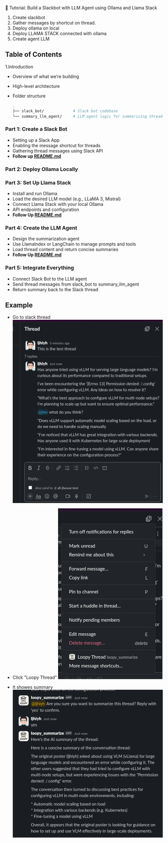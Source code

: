 📘 Tutorial: Build a Slackbot with LLM Agent using Ollama and Llama Stack

1. Create slackbot
  1. Gather messages by shortcut on thread.
2. Deploy ollama on local
3. Deploy LLAMA STACK connected with ollama
4. Create agent LLM



## Table of Contents

1.Introduction

- Overview of what we’re building
- High-level architecture
- Folder structure

  ```bash
  .
  ├── slack_bot/             # Slack bot codebase
  └── summary_llm_agent/     # LLM agent logic for summarizing threads
  ```

### Part 1: Create a Slack Bot

- Setting up a Slack App
- Enabling the message shortcut for threads
- Gathering thread messages using Slack API
- **Follow up [README.md](slack-summary-using-llama-stack/slack_bot/README.md)**


### Part 2: Deploy Ollama Locally
### Part 3: Set Up Llama Stack
- Install and run Ollama
- Load the desired LLM model (e.g., LLaMA 3, Mistral)
- Connect Llama Stack with your local Ollama
- API endpoints and configuration
- **Follow Up [README.md](../llama-stack/quick_start/README.md)**

### Part 4: Create the LLM Agent
- Design the summarization agent
- Use LlamaIndex or LangChain to manage prompts and tools
- Load thread content and return concise summaries
- **Follow Up [README.md](../summary_llm_agent/quick_start/README.md)**

### Part 5: Integrate Everything
- Connect Slack Bot to the LLM agent
- Send thread messages from slack_bot to summary_llm_agent
- Return summary back to the Slack thread

## Example

- Go to slack thread 
  ![alt text](image.png)

- Click "Loopy Thread"
  ![alt text](image-1.png)

- It showes summary
  ![alt text](image-2.png)  